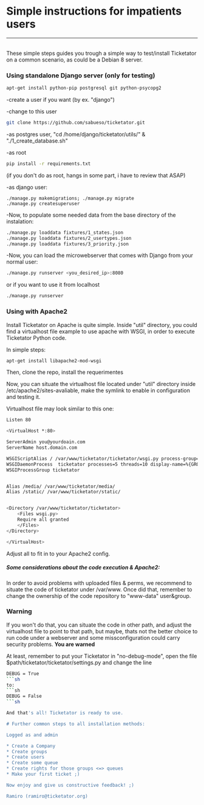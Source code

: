 # Simple instructions for impatients users
---
\
These simple steps guides you trough a simple way to test/install Ticketator on a common scenario, as could be a Debian 8 server.

### Using standalone Django server (only for testing)



```sh
apt-get install python-pip postgresql git python-psycopg2
```
-create a user if you want (by ex. "django")

-change to this user

```sh
git clone https://github.com/sabueso/ticketator.git
```

-as postgres user, "cd /home/django/ticketator/utils/" & "./1_create_database.sh"

-as root

```sh
pip install -r requirements.txt 
``` 

(if you don't do as root, hangs in some part, i have to review that ASAP)

-as django user:
``` 
./manage.py makemigrations; ./manage.py migrate
./manage.py createsuperuser
``` 

-Now, to populate some needed data from the base directory of the instalation:

```sh
./manage.py loaddata fixtures/1_states.json 
./manage.py loaddata fixtures/2_usertypes.json 
./manage.py loaddata fixtures/3_priority.json 
```

-Now, you can load the microwebserver that comes with Django from your normal user:
```sh
./manage.py runserver <you_desired_ip>:8080
```
or if you want to use it from localhost
```sh
./manage.py runserver
```

###  Using with Apache2

Install Ticketator on Apache is quite simple. Inside "util" directory, you could find a virtualhost file example to use apache with WSGI, in order to execute Ticketator Python code.

In simple steps:

```sh
apt-get install libapache2-mod-wsgi
``` 

Then, clone the repo, install the requerimentes

Now, you can situate the virtualhost file located under "util" directory inside /etc/apache2/sites-avaliable, make the symlink to enable in configuration and testing it.

Virtualhost file may look similar to this one:

```sh
Listen 80

<VirtualHost *:80>

ServerAdmin you@yourdoain.com
ServerName host.domain.com

WSGIScriptAlias / /var/www/ticketator/ticketator/wsgi.py process-group=ticketator
WSGIDaemonProcess  ticketator processes=5 threads=10 display-name=%{GROUP} python-path=/var/www/ticketator
WSGIProcessGroup ticketator


Alias /media/ /var/www/ticketator/media/
Alias /static/ /var/www/ticketator/static/


<Directory /var/www/ticketator/ticketator>
	<Files wsgi.py>
	Require all granted
	</Files>
</Directory>

</VirtualHost>
```

Adjust all to fit in to your Apache2 config.

##### Some considerations about the code execution & Apache2:

In order to avoid problems with uploaded files & perms, we recommend to situate the code of ticketator under /var/www.
Once did that, remember to change the ownership of the code repository to "www-data" user&group.

### Warning
If you won't do that, you can situate the code in other path, and adjust the virtualhost file to point to that path, but maybe, thats not the better choice to run code under a webserver and some missconfiguration could carry security problems. 
**You are warned**

At least, remember to put your Ticketator in "no-debug-mode", open the file $path/ticketator/ticketator/settings.py and change the line
```sh
DEBUG = True
```sh
to:
```sh
DEBUG = False
```sh

And that's all! Ticketator is ready to use.

# Further common steps to all installation methods:

Logged as and admin

* Create a Company
* Create groups
* Create users
* Create some queue
* Create rights for those groups <=> queues
* Make your first ticket ;)

Now enjoy and give us constructive feedback! ;)

Ramiro (ramiro@ticketator.org)

